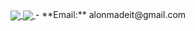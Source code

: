 <!-- ![Anurag's GitHub stats](https://github-readme-stats.vercel.app/api?username=GalenBlabla)
![Top Langs](https://github-readme-stats.vercel.app/api/top-langs/?username=GalenBlabla&layout=compact) -->

<a href="https://github.com/anuraghazra/github-readme-stats">
  <img align="center" src="https://github-readme-stats.vercel.app/api?username=GalenBlabla" />
</a>
<a href="https://github.com/anuraghazra/convoychat">
  <img align="center" src="https://github-readme-stats.vercel.app/api/top-langs/?username=GalenBlabla&layout=compact" />
</a>
- **Email:** alonmadeit@gmail.com

